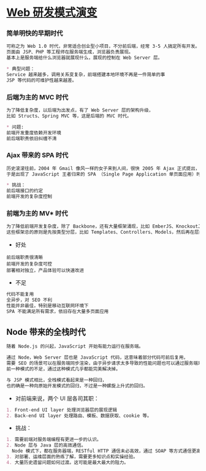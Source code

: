 # [Web 研发模式演变](https://github.com/lifesinger/blog/issues/184)

### 简单明快的早期时代
```md
可称之为 Web 1.0 时代，非常适合创业型小项目，不分前后端，经常 3-5 人搞定所有开发。
页面由 JSP、PHP 等工程师在服务端生成，浏览器负责展现。
基本上是服务端给什么浏览器就展现什么，展现的控制在 Web Server 层。

* 典型问题：
Service 越来越多，调用关系变复杂，前端搭建本地环境不再是一件简单的事
JSP 等代码的可维护性越来越差。
```
### 后端为主的 MVC 时代
```md
为了降低复杂度，以后端为出发点，有了 Web Server 层的架构升级，
比如 Structs、Spring MVC 等，这是后端的 MVC 时代。

* 问题:
前端开发重度依赖开发环境
前后端职责依旧纠缠不清
```
### Ajax 带来的 SPA 时代
```md
历史滚滚往前，2004 年 Gmail 像风一样的女子来到人间，很快 2005 年 Ajax 正式提出，加上 CDN 开始大量用于静态资源存储，
于是出现了 JavaScript 王者归来的 SPA （Single Page Application 单页面应用）时代。

* 挑战：
前后端接口的约定
前端开发的复杂度控制
```
### 前端为主的 MV* 时代
```md
为了降低前端开发复杂度，除了 Backbone，还有大量框架涌现，比如 EmberJS、KnockoutJS、AngularJS 等等。
这些框架总的原则是先按类型分层，比如 Templates、Controllers、Models，然后再在层内做切分
```
* 好处
```
前后端职责很清晰
前端开发的复杂度可控
部署相对独立，产品体验可以快速改进
```
* 不足
```md
代码不能复用
全异步，对 SEO 不利
性能并非最佳，特别是移动互联网环境下
SPA 不能满足所有需求，依旧存在大量多页面应用
```
## Node 带来的全栈时代
```md
随着 Node.js 的兴起，JavaScript 开始有能力运行在服务端。

通过 Node，Web Server 层也是 JavaScript 代码，这意味着部分代码可前后复用，
需要 SEO 的场景可以在服务端同步渲染，由于异步请求太多导致的性能问题也可以通过服务端来缓解。
前一种模式的不足，通过这种模式几乎都能完美解决掉。

与 JSP 模式相比，全栈模式看起来是一种回归，
也的确是一种向原始开发模式的回归，不过是一种螺旋上升式的回归。
```
* 对前端来说，两个 UI 层各司其职：
```md
1. Front-end UI layer 处理浏览器层的展现逻辑
2. Back-end UI layer 处理路由、模板、数据获取、cookie 等。
```
* 挑战：
```md
1. 需要前端对服务端编程有更进一步的认识。
2. Node 层与 Java 层的高效通信。
  Node 模式下，都在服务器端，RESTful HTTP 通信未必高效，通过 SOAP 等方式通信更高效。一切需要在验证中前行。
3. 对部署、运维层面的熟练了解，需要更多知识点和实操经验。
4. 大量历史遗留问题如何过渡。这可能是最大最大的阻力。
```